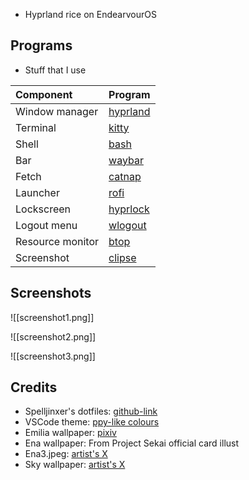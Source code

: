 - Hyprland rice on EndearvourOS
## Programs

- Stuff that I use

| Component        | Program                                             |
| :--------------- | :-------------------------------------------------- |
| Window manager   | [hyprland](https://github.com/hyprwm/Hyprland)      |
| Terminal         | [kitty](https://github.com/kovidgoyal/kitty)        |
| Shell            | [bash](https://www.gnu.org/software/bash/)          |
| Bar              | [waybar](https://github.com/Alexays/Waybar)         |
| Fetch            | [catnap](https://github.com/iinsertNameHere/catnap) |
| Launcher         | [rofi](https://github.com/davatorium/rofi)          |
| Lockscreen       | [hyprlock](https://github.com/hyprwm/hyprlock)      |
| Logout menu      | [wlogout](https://github.com/ArtsyMacaw/wlogout)    |
| Resource monitor | [btop](https://github.com/aristocratos/btop)        |
| Screenshot       | [clipse](https://github.com/savedra1/clipse)        |

## Screenshots

![[screenshot1.png]]

![[screenshot2.png]]

![[screenshot3.png]]
## Credits

- Spelljinxer's dotfiles: [github-link](https://github.com/Spelljinxer/dotfiles)
- VSCode theme: [ppy-like colours](https://marketplace.visualstudio.com/items?itemName=reiisen.hi)
- Emilia wallpaper: [pixiv](https://www.pixiv.net/en/artworks/60054686)
- Ena wallpaper: From Project Sekai official card illust
- Ena3.jpeg: [artist's X](https://x.com/Atha_re/status/1839306012035305559)
- Sky wallpaper: [artist's X](https://x.com/amamori_oO/status/1807358863446040943)
